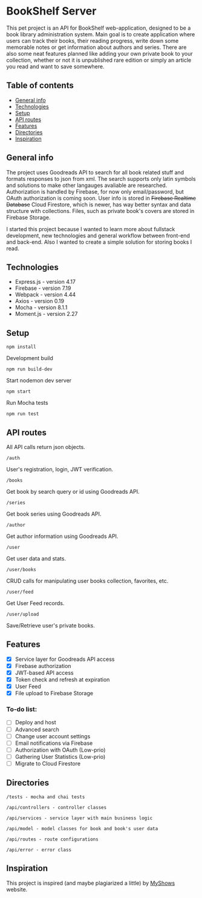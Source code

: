 # BookShelf Server

This pet project is an API for BookShelf web-application, designed to be a book library administration system. Main goal is to create application where users can track their books, their reading progress, write down some memorable notes or get information about authors and series. There are also some neat features planned like adding your own private book to your collection, whether or not it is unpublished rare edition or simply an article you read and want to save somewhere.

## Table of contents

- [General info](#general-info)
- [Technologies](#technologies)
- [Setup](#setup)
- [API routes](#routes)
- [Features](#features)
- [Directories](#directories)
- [Inspiration](#inspiration)

## General info

The project uses Goodreads API to search for all book related stuff and formats responses to json from xml. The search supports only latin symbols and solutions to make other langauges avaliable are researched. Authorization is handled by Firebase, for now only email/password, but OAuth authorization is coming soon. User info is stored in ~~Firebase Realtime Database~~ Cloud Firestore, which is newer, has way better syntax and data structure with collections. Files, such as private book's covers are stored in Firebase Storage.

I started this project because I wanted to learn more about fullstack development, new technologies and general workflow between front-end and back-end. Also I wanted to create a simple solution for storing books I read.

## Technologies

- Express.js - version 4.17
- Firebase - version 7.19
- Webpack - version 4.44
- Axios - version 0.19
- Mocha - version 8.1.1
- Moment.js - version 2.27

## Setup

```
npm install
```

Development build

```
npm run build-dev
```

Start nodemon dev server

```
npm start
```

Run Mocha tests

```
npm run test
```

## API routes

All API calls return json objects.

```
/auth
```

User's registration, login, JWT verification.

```
/books
```

Get book by search query or id using Goodreads API.

```
/series
```

Get book series using Goodreads API.

```
/author
```

Get author information using Goodreads API.

```
/user
```

Get user data and stats.

```
/user/books
```

CRUD calls for manipulating user books collection, favorites, etc.

```
/user/feed
```

Get User Feed records.

```
/user/upload
```

Save/Retrieve user's private books.

## Features

- [x] Service layer for Goodreads API access
- [x] Firebase authorization
- [x] JWT-based API access
- [x] Token check and refresh at expiration
- [x] User Feed
- [x] File upload to Firebase Storage

### To-do list:

- [ ] Deploy and host
- [ ] Advanced search
- [ ] Change user account settings
- [ ] Email notifications via Firebase
- [ ] Authorization with OAuth (Low-prio)
- [ ] Gathering User Statistics (Low-prio)
- [ ] Migrate to Cloud Firestore

## Directories

```
/tests - mocha and chai tests
```

```
/api/controllers - controller classes
```

```
/api/services - service layer with main business logic
```

```
/api/model - model classes for book and book's user data
```

```
/api/routes - route configurations
```

```
/api/error - error class
```

## Inspiration

This project is inspired (and maybe plagiarized a little) by [MyShows](https://en.myshows.me/) website.

